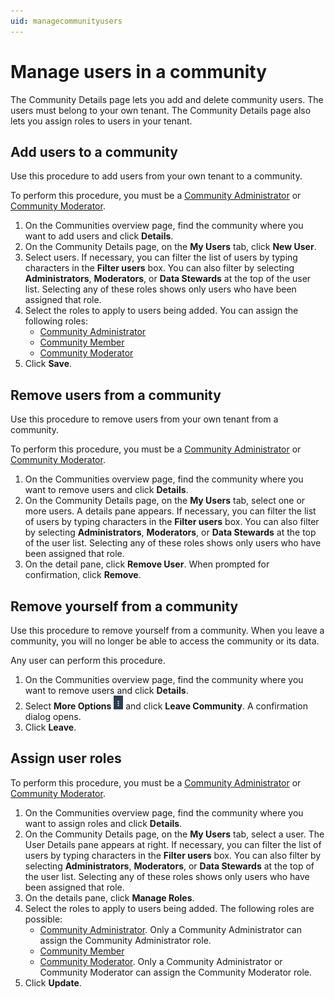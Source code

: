 ```yaml
---
uid: managecommunityusers
---
```


# Manage users in a community

The Community Details page lets you add and delete community users. The users must belong to your own tenant. The Community Details page also lets you assign roles to users in your tenant.

## Add users to a community

Use this procedure to add users from your own tenant to a community.

To perform this procedure, you must be a [Community Administrator](xref:communityroles#community-administrator) or [Community Moderator](xref:communityroles#community-moderator).

1. On the Communities overview page, find the community where you want to add users and click **Details**.
2. On the Community Details page, on the **My Users** tab, click **New User**.
3. Select users. If necessary, you can filter the list of users by typing characters in the **Filter users** box. You can also filter by selecting **Administrators**, **Moderators**, or **Data Stewards** at the top of the user list. Selecting any of these roles shows only users who have been assigned that role.
4. Select the roles to apply to users being added. You can assign the following roles:
   - [Community Administrator](xref:communityroles#community-administrator)
   - [Community Member](xref:communityroles#community-member)
   - [Community Moderator](xref:communityroles#community-moderator)
5. Click **Save**.

## Remove users from a community

Use this procedure to remove users from your own tenant from a community.

To perform this procedure, you must be a [Community Administrator](xref:communityroles#community-administrator) or [Community Moderator](xref:communityroles#community-moderator).

1. On the Communities overview page, find the community where you want to remove users and click **Details**.
2. On the Community Details page, on the **My Users** tab, select one or more users. A details pane appears. If necessary, you can filter the list of users by typing characters in the **Filter users** box. You can also filter by selecting **Administrators**, **Moderators**, or **Data Stewards** at the top of the user list. Selecting any of these roles shows only users who have been assigned that role.
3. On the detail pane, click **Remove User**. When prompted for confirmation, click **Remove**.

## Remove yourself from a community

Use this procedure to remove yourself from a community. When you leave a community, you will no longer be able to access the community or its data.

Any user can perform this procedure.

1. On the Communities overview page, find the community where you want to remove users and click **Details**.
2. Select **More Options** ![More Options](..\images\MoreOptions.png "More Options") and click **Leave Community**. A confirmation dialog opens.
3. Click **Leave**.


## Assign user roles

To perform this procedure, you must be a [Community Administrator](xref:communityroles#community-administrator) or [Community Moderator](xref:communityroles#community-moderator).


1. On the Communities overview page, find the community where you want to assign roles and click **Details**.
2. On the Community Details page, on the **My Users** tab, select a user. The User Details pane appears at right.  If necessary, you can filter the list of users by typing characters in the **Filter users** box. You can also filter by selecting **Administrators**, **Moderators**, or **Data Stewards** at the top of the user list. Selecting any of these roles shows only users who have been assigned that role.
3. On the details pane, click **Manage Roles**.
4. Select the roles to apply to users being added. The following roles are possible:
   - [Community Administrator](xref:communityroles#community-administrator). Only a Community Administrator can assign the Community Administrator role.
   - [Community Member](xref:communityroles#community-member)
   - [Community Moderator](xref:communityroles#community-moderator). Only a Community Administrator or Community Moderator can assign the Community Moderator role.
5. Click **Update**.

